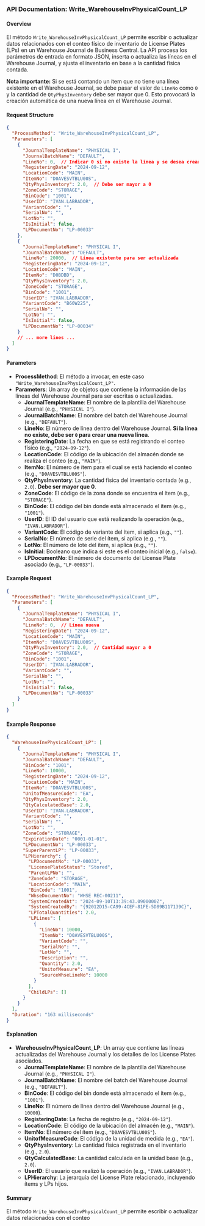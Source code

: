 ### API Documentation: Write_WarehouseInvPhysicalCount_LP

#### **Overview**
El método `Write_WarehouseInvPhysicalCount_LP` permite escribir o actualizar datos relacionados con el conteo físico de inventario de License Plates (LPs) en un Warehouse Journal de Business Central. La API procesa los parámetros de entrada en formato JSON, inserta o actualiza las líneas en el Warehouse Journal, y ajusta el inventario en base a la cantidad física contada.

**Nota importante:** Si se está contando un ítem que no tiene una línea existente en el Warehouse Journal, se debe pasar el valor de `LineNo` como `0` y la cantidad de `QtyPhysInventory` debe ser mayor que 0. Esto provocará la creación automática de una nueva línea en el Warehouse Journal.

#### **Request Structure**
```json
{
  "ProcessMethod": "Write_WarehouseInvPhysicalCount_LP",
  "Parameters": [
    {
      "JournalTemplateName": "PHYSICAL I",
      "JournalBatchName": "DEFAULT",
      "LineNo": 0,  // Indicar 0 si no existe la línea y se desea crear una nueva
      "RegisteringDate": "2024-09-12",
      "LocationCode": "MAIN",
      "ItemNo": "D0AVESVTBLU00S",
      "QtyPhysInventory": 2.0,  // Debe ser mayor a 0
      "ZoneCode": "STORAGE",
      "BinCode": "1001",
      "UserID": "IVAN.LABRADOR",
      "VariantCode": "",
      "SerialNo": "",
      "LotNo": "",
      "IsInitial": false,
      "LPDocumentNo": "LP-00033"
    },
    {
      "JournalTemplateName": "PHYSICAL I",
      "JournalBatchName": "DEFAULT",
      "LineNo": 20000,  // Línea existente para ser actualizada
      "RegisteringDate": "2024-09-12",
      "LocationCode": "MAIN",
      "ItemNo": "D0BDBD",
      "QtyPhysInventory": 2.0,
      "ZoneCode": "STORAGE",
      "BinCode": "1001",
      "UserID": "IVAN.LABRADOR",
      "VariantCode": "B60W225",
      "SerialNo": "",
      "LotNo": "",
      "IsInitial": false,
      "LPDocumentNo": "LP-00034"
    }
    // ... more lines ...
  ]
}
```

#### **Parameters**
- **ProcessMethod**: El método a invocar, en este caso `"Write_WarehouseInvPhysicalCount_LP"`.
- **Parameters**: Un array de objetos que contiene la información de las líneas del Warehouse Journal para ser escritas o actualizadas.
  - **JournalTemplateName**: El nombre de la plantilla del Warehouse Journal (e.g., `"PHYSICAL I"`).
  - **JournalBatchName**: El nombre del batch del Warehouse Journal (e.g., `"DEFAULT"`).
  - **LineNo**: El número de línea dentro del Warehouse Journal. **Si la línea no existe, debe ser `0` para crear una nueva línea**.
  - **RegisteringDate**: La fecha en que se está registrando el conteo físico (e.g., `"2024-09-12"`).
  - **LocationCode**: El código de la ubicación del almacén donde se realiza el conteo (e.g., `"MAIN"`).
  - **ItemNo**: El número de ítem para el cual se está haciendo el conteo (e.g., `"D0AVESVTBLU00S"`).
  - **QtyPhysInventory**: La cantidad física del inventario contada (e.g., `2.0`). **Debe ser mayor que 0**.
  - **ZoneCode**: El código de la zona donde se encuentra el ítem (e.g., `"STORAGE"`).
  - **BinCode**: El código del bin donde está almacenado el ítem (e.g., `"1001"`).
  - **UserID**: El ID del usuario que está realizando la operación (e.g., `"IVAN.LABRADOR"`).
  - **VariantCode**: El código de variante del ítem, si aplica (e.g., `""`).
  - **SerialNo**: El número de serie del ítem, si aplica (e.g., `""`).
  - **LotNo**: El número de lote del ítem, si aplica (e.g., `""`).
  - **IsInitial**: Booleano que indica si este es el conteo inicial (e.g., `false`).
  - **LPDocumentNo**: El número de documento del License Plate asociado (e.g., `"LP-00033"`).

#### **Example Request**
```json
{
  "ProcessMethod": "Write_WarehouseInvPhysicalCount_LP",
  "Parameters": [
    {
      "JournalTemplateName": "PHYSICAL I",
      "JournalBatchName": "DEFAULT",
      "LineNo": 0,  // Línea nueva
      "RegisteringDate": "2024-09-12",
      "LocationCode": "MAIN",
      "ItemNo": "D0AVESVTBLU00S",
      "QtyPhysInventory": 2.0,  // Cantidad mayor a 0
      "ZoneCode": "STORAGE",
      "BinCode": "1001",
      "UserID": "IVAN.LABRADOR",
      "VariantCode": "",
      "SerialNo": "",
      "LotNo": "",
      "IsInitial": false,
      "LPDocumentNo": "LP-00033"
    }
  ]
}
```

#### **Example Response**
```json
{
  "WarehouseInvPhysicalCount_LP": [
    {
      "JournalTemplateName": "PHYSICAL I",
      "JournalBatchName": "DEFAULT",
      "BinCode": "1001",
      "LineNo": 10000,
      "RegisteringDate": "2024-09-12",
      "LocationCode": "MAIN",
      "ItemNo": "D0AVESVTBLU00S",
      "UnitofMeasureCode": "EA",
      "QtyPhysInventory": 2.0,
      "QtyCalculatedBase": 2.0,
      "UserID": "IVAN.LABRADOR",
      "VariantCode": "",
      "SerialNo": "",
      "LotNo": "",
      "ZoneCode": "STORAGE",
      "ExpirationDate": "0001-01-01",
      "LPDocumentNo": "LP-00033",
      "SuperParentLP": "LP-00033",
      "LPHierarchy": {
        "LPDocumentNo": "LP-00033",
        "LicensePlateStatus": "Stored",
        "ParentLPNo": "",
        "ZoneCode": "STORAGE",
        "LocationCode": "MAIN",
        "BinCode": "1001",
        "WhseDocumentNo": "WHSE REC-00211",
        "SystemCreatedAt": "2024-09-10T13:39:43.0900000Z",
        "SystemCreatedBy": "{92012D15-CA99-4CEF-81FE-5D89B117139C}",
        "LPTotalQuantities": 2.0,
        "LPLines": [
          {
            "LineNo": 10000,
            "ItemNo": "D0AVESVTBLU00S",
            "VariantCode": "",
            "SerialNo": "",
            "LotNo": "",
            "Description": "",
            "Quantity": 2.0,
            "UnitofMeasure": "EA",
            "SourceWhseLineNo": 10000
          }
        ],
        "ChildLPs": []
      }
    }
  ],
  "Duration": "163 milliseconds"
}
```

#### **Explanation**
- **WarehouseInvPhysicalCount_LP**: Un array que contiene las líneas actualizadas del Warehouse Journal y los detalles de los License Plates asociados.
  - **JournalTemplateName**: El nombre de la plantilla del Warehouse Journal (e.g., `"PHYSICAL I"`).
  - **JournalBatchName**: El nombre del batch del Warehouse Journal (e.g., `"DEFAULT"`).
  - **BinCode**: El código del bin donde está almacenado el ítem (e.g., `"1001"`).
  - **LineNo**: El número de línea dentro del Warehouse Journal (e.g., `10000`).
  - **RegisteringDate**: La fecha de registro (e.g., `"2024-09-12"`).
  - **LocationCode**: El código de la ubicación del almacén (e.g., `"MAIN"`).
  - **ItemNo**: El número del ítem (e.g., `"D0AVESVTBLU00S"`).
  - **UnitofMeasureCode**: El código de la unidad de medida (e.g., `"EA"`).
  - **QtyPhysInventory**: La cantidad física registrada en el inventario (e.g., `2.0`).
  - **QtyCalculatedBase**: La cantidad calculada en la unidad base (e.g., `2.0`).
  - **UserID**: El usuario que realizó la operación (e.g., `"IVAN.LABRADOR"`).
  - **LPHierarchy**: La jerarquía del License Plate relacionado, incluyendo ítems y LPs hijos.

#### **Summary**
El método `Write_WarehouseInvPhysicalCount_LP` permite escribir o actualizar datos relacionados con el conteo
